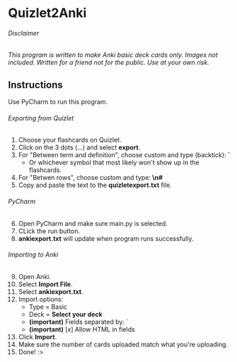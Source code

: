 # Quizlet2Anki
###### Disclaimer
*This program is written to make Anki basic deck cards only.*
*Images not included.*
*Written for a friend not for the public. Use at your own risk.*
## Instructions
Use PyCharm to run this program.
###### Exporting from Quizlet
1. Choose your flashcards on Quizlet.
2. Click on the 3 dots (...) and select **export**.
3. For "Between term and definition", choose custom and type (backtick): **`**
     - Or whichever symbol that most likely won't show up in the flashcards.
4. For "Betwen rows", choose custom and type: **\n#**
5. Copy and paste the text to the **quizletexport.txt** file.

###### PyCharm
6. Open PyCharm and make sure main.py is selected.
7. CLick the run button.
8. **ankiexport.txt** will update when program runs successfully.

###### Importing to Anki
9. Open Anki.
10. Select **Import File**.
11. Select **ankiexport.txt**.
12. Import options:
     - Type = Basic
     - Deck = **Select your deck**
     - **(important)** Fields separated by: `
     - **(important)** [x] Allow HTML in fields
13. Click **Import**.
14. Make sure the number of cards uploaded match what you're uploading.
15. Done! :>
